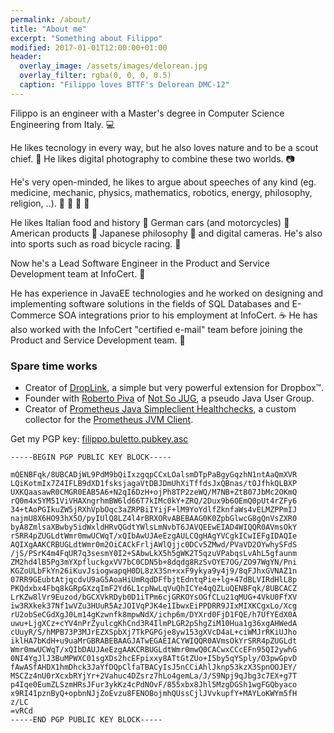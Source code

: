 ```yaml
---
permalink: /about/
title: "About me"
excerpt: "Something about Filippo"
modified: 2017-01-01T12:00:00+01:00
header:
  overlay_image: /assets/images/delorean.jpg
  overlay_filter: rgba(0, 0, 0, 0.5)
  caption: "Filippo loves BTTF's Delorean DMC-12"
---
```


Filippo is an engineer with a Master's degree in Computer Science Engineering from Italy. :computer:

He likes tecnology in every way, but he also loves nature and to be a scout chief. :leaves: He likes digital photography to combine these two worlds. :camera:

He's very open-minded, he likes to argue about speeches of any kind (eg. medicine, mechanic, physics, mathematics, robotics, energy, philosophy, religion, ..). :pill: :microscope: :telescope: :rocket:

He likes Italian food and history :pizza: German cars (and motorcycles) :car: American products :iphone: Japanese philosophy :japanese_castle: and digital cameras. He's also into sports such as road bicycle racing. :bicyclist:

Now he's a Lead Software Engineer in the Product and Service Development team at InfoCert. :floppy_disk:

He has experience in JavaEE technologies and he worked on designing and implementing software solutions in the fields of SQL Databases and E-Commerce SOA integrations prior to his employment at InfoCert. :coffee:
He has also worked with the InfoCert "certified e-mail" team before joining the Product and Service Development team. :email:

### Spare time works

* Creator of <a href="http://mac.softpedia.com/get/Internet-Utilities/DropLink.shtml" target="_blank" rel="noreferrer">DropLink</a>, a simple but very powerful extension for Dropbox™.
* Founder with <a href="https://civitz.github.io/" target="_blank" rel="noreferrer">Roberto Piva</a> of <a href="https://notsojug.github.io/" target="_blank" rel="noreferrer">Not So JUG</a>, a pseudo Java User Group.
* Creator of <a href="https://strengthened.github.io/prometheus-healthchecks/" target="_blank" rel="noreferrer">Prometheus Java Simpleclient Healthchecks</a>, a custom collector for the <a href="https://github.com/prometheus/client_java" target="_blank" rel="noreferrer">Prometheus JVM Client</a>.

Get my PGP key: <a href="/assets/filippo.buletto.pubkey.asc" type="application/pgp-keys">filippo.buletto.pubkey.asc</a>

```
-----BEGIN PGP PUBLIC KEY BLOCK-----

mQENBFqk/8UBCADjWL9PdM9bQiIxzgqpCCxLOalsmDTpPaBgyGqzhN1ntAaQmXVR
LQiKotmIx7Z4IFLB9dXD1fsksjagaVtDBJDmUhXiTffdsJxQBnas/tOJfhkQLBXP
UXKQaasawR0CMGR0EAB5A6+N2qI6DzH+ojPh8TP2zeWQ/M7NB+ZtB07JbMc2OKmQ
rQ0m4x5YM51ViVHAXngrhmBW6ld66T7kIMc0kY+ZRQ/2Dux9b6OEmQ0pUt4rZFy6
34+tAoPGIkuZW5jRXhVpbOqc3aZRPBiIYijF+lM9YoYdlfZknfaWs4vELMZPPmIJ
najmU8X6HO93hX5O/pyIUlQ8LZ4l4rBRXORvABEBAAG0K0ZpbGlwcG8gQnVsZXR0
byA8ZmlsaXBwby5idWxldHRvQGdtYWlsLmNvbT6JAVQEEwEIAD4WIQQR0AVmsOkY
rSRR4pZUGLdtWmr0mwUCWqT/xQIbAwUJAeEzgAULCQgHAgYVCgkICwIEFgIDAQIe
AQIXgAAKCRBUGLdtWmr0m2OiCACkFrljAWlQjjc0DCv5ZMwd/PVaVD2OYwhySFdS
/jS/PSrK4m4FqUR7q3sesmY0I2+SAbwLkX5h5gWK2T5qzuVPabqsLvAhL5gfaunm
ZM2hd4lB5Pg3mYXpfluckgxVV7bC0CDN5b+8dqdg8RzSvOYE7OG/ZO97WgYN/Pni
KGZoULbFkYn26iKuvJsiogwapqH0DL8zX3Sn+xxF9ykya9y4j9/8qFJhxGVNAZ1n
07RR9GEubtAtjqcdvU9aG5AoaHiUmRqdDFfbjtEdntqPie+lg+47dBLVIRdHlL8p
PKQdxbx4Fbq8kGRpGXzqImF2Yd6L1cpNwLqVuQhICYe4qQZLuQENBFqk/8UBCACZ
LrKZw8lVr9Euzod/bGCXVkRDyb0D1iTPm6cjGRKOYsOGfCLu21qMUG+4VkU0FfXV
iw3RXkek37Nf1wVZu3HUuR5AzJOIVqPJK4e1IbwxEiPPDRR9JIxMIXKCgxLo/Xcg
rU2obSeCGdXgJ0Lm14gKzwnfk8mpwNdX/ichp6m/DYXrd0FjD1FQE/h7UfYEdX0A
uwu+LjgXCz+cYV4nPrZyulcgKhCnd3R4IlmPLGR2pShgZiM10Hua1g36xgAHWedA
cUuyR/S/hMPB73P3MJrEZXSpbXj7TkPGPGje8yw153gXVcD4aL+ciWMJrRKiUJho
iklHA7bKdH+u9uaMrGBRABEBAAGJATwEGAEIACYWIQQR0AVmsOkYrSRR4pZUGLdt
Wmr0mwUCWqT/xQIbDAUJAeEzgAAKCRBUGLdtWmr0mwQ0CACwxCCcEFn95QI2ywhG
0NI4YgJlJ3BuMPWXC01sgXDs2hcEFpixxy8ATtGtZUo+I5by5qYSply/O3pwGpvD
fAwASfAHDX1hmDhck3JaYfDQpClfaTBACyIsJ5nCCiAhlJknp53kzX3SpnOOJEY/
MSCZz4nU0rXcxbRYjYr+2Vahuc4DZsrz7hLo4gemLa/J/S9Npj9qJbg3c7EX+g7T
p4Iqe0EumZLSzmHRsJFur3ykKz4cPdNOvF/855xbx8Jhl5MzgDGSh1wgFGQbyaco
x9RI41pznByQ+opbnNJjZoEvzu8FENOBojmhQUssCjlJVvkupfY+MAYLoKWYm5fH
z/LC
=vRCd
-----END PGP PUBLIC KEY BLOCK-----
```